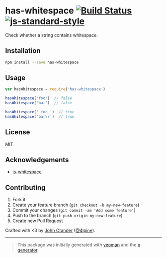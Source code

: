 # has-whitespace [![Build Status](https://secure.travis-ci.org/johnotander/has-whitespace.png?branch=master)](https://travis-ci.org/johnotander/has-whitespace) [![js-standard-style](https://img.shields.io/badge/code%20style-standard-brightgreen.svg?style=flat)](https://github.com/feross/standard)

Check whether a string contains whitespace.

## Installation

```bash
npm install --save has-whitespace
```

## Usage

```javascript
var hasWhitespace = require('has-whitespace')

hasWhitespace('foo')  // false
hasWhitespace('bar')  // false

hasWhitespace(' foo ')  // true
hasWhitespace('bar\r')  // true
```

## License

MIT

## Acknowledgements

* [is-whitespace](https://github.com/jonschlinkert/is-whitespace)

## Contributing

1. Fork it
2. Create your feature branch (`git checkout -b my-new-feature`)
3. Commit your changes (`git commit -am 'Add some feature'`)
4. Push to the branch (`git push origin my-new-feature`)
5. Create new Pull Request

Crafted with <3 by [John Otander](http://johnotander.com) ([@4lpine](https://twitter.com/4lpine)).

***

> This package was initially generated with [yeoman](http://yeoman.io) and the [p generator](https://github.com/johnotander/generator-p.git).
